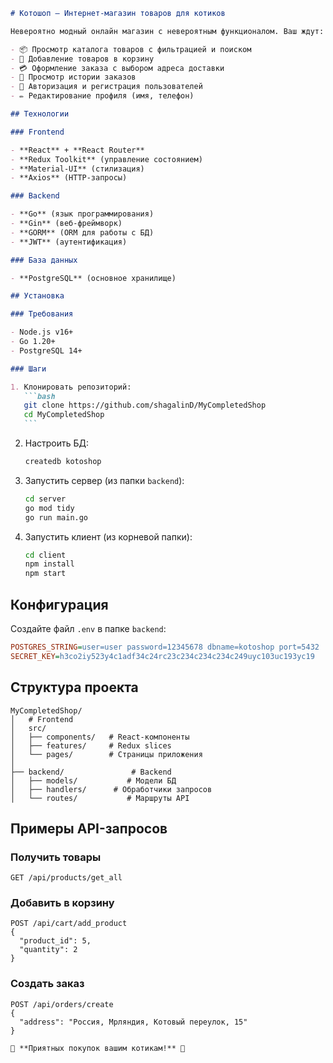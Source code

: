 ````markdown
# Котошоп — Интернет-магазин товаров для котиков

Невероятно модный онлайн магазин с невероятным функционалом. Ваш ждут:

- 📦 Просмотр каталога товаров с фильтрацией и поиском
- 🛒 Добавление товаров в корзину
- 💳 Оформление заказа с выбором адреса доставки
- 📝 Просмотр истории заказов
- 🔐 Авторизация и регистрация пользователей
- ✏️ Редактирование профиля (имя, телефон)

## Технологии

### Frontend

- **React** + **React Router**
- **Redux Toolkit** (управление состоянием)
- **Material-UI** (стилизация)
- **Axios** (HTTP-запросы)

### Backend

- **Go** (язык программирования)
- **Gin** (веб-фреймворк)
- **GORM** (ORM для работы с БД)
- **JWT** (аутентификация)

### База данных

- **PostgreSQL** (основное хранилище)

## Установка

### Требования

- Node.js v16+
- Go 1.20+
- PostgreSQL 14+

### Шаги

1. Клонировать репозиторий:
   ```bash
   git clone https://github.com/shagalinD/MyCompletedShop
   cd MyCompletedShop
   ```
````

2. Настроить БД:

   ```bash
   createdb kotoshop
   ```

3. Запустить сервер (из папки `backend`):

   ```bash
   cd server
   go mod tidy
   go run main.go
   ```

4. Запустить клиент (из корневой папки):
   ```bash
   cd client
   npm install
   npm start
   ```

## Конфигурация

Создайте файл `.env` в папке `backend`:

```ini
POSTGRES_STRING=user=user password=12345678 dbname=kotoshop port=5432
SECRET_KEY=h3co2iy523y4c1adf34c24rc23c234c234c234c249uyc103uc193yc19
```

## Структура проекта

```
MyCompletedShop/
│   # Frontend
│   src/
│   ├── components/   # React-компоненты
│   ├── features/     # Redux slices
│   └── pages/        # Страницы приложения
│
├── backend/               # Backend
│   ├── models/           # Модели БД
│   ├── handlers/      # Обработчики запросов
│   └── routes/           # Маршруты API
```

## Примеры API-запросов

### Получить товары

```http
GET /api/products/get_all
```

### Добавить в корзину

```http
POST /api/cart/add_product
{
  "product_id": 5,
  "quantity": 2
}
```

### Создать заказ

```http
POST /api/orders/create
{
  "address": "Россия, Мрляндия, Котовый переулок, 15"
}

🐾 **Приятных покупок вашим котикам!** 🐾

```

```

```

